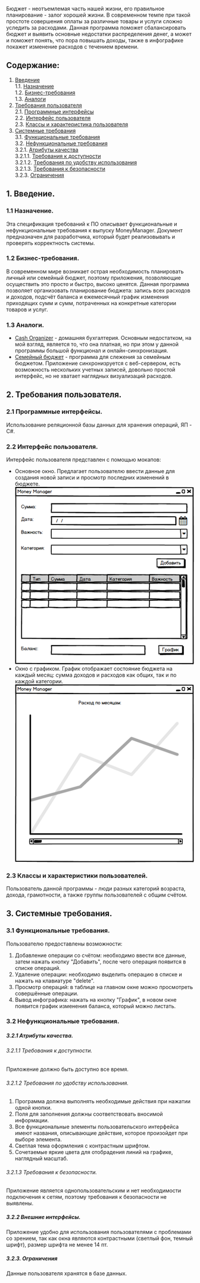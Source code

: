 Бюджет - неотъемлемая часть нашей жизни, его правильное планирование - залог хорошей жизни. В современном темпе при такой простоте совершения оплаты за различные товары и услуги сложно уследить за расходами. Данная программа поможет сбалансировать бюджет и выявить основные недостатки распределения денег, а может и поможет понять, что пора повышать доходы, также в инфографике покажет изменение расходов с течением времени.

## Содержание: 

1. [Введение](#1) <br>
1.1. [Назначение](#1.1) <br>
1.2. [Бизнес-требования](#1.2) <br>
1.3. [Аналоги](#1.3) <br>
2. [Требования пользователя](#2) <br>
2.1. [Программные интерфейсы](#2.1) <br>
2.2. [Интерфейс пользователя](#2.2) <br>
2.3. [Классы и характеристика пользователя](#2.3) <br>
3. [Системные требования](#3) <br>
3.1. [Функциональные требования](#3.1) <br>
3.2. [Нефункциональные требования](#3.2) <br>
3.2.1. [Атрибуты качества](#3.2.2) <br> 
3.2.1.1. [Требования к доступности](#3.2.1.1) <br> 
3.2.1.2. [Требования по удобству использования](#3.2.1.2) <br> 
3.2.1.3. [Требования к безопасности](#3.2.1.3) <br> 
3.2.3. [Ограничения](#3.2.3) <br>


## 1. Введение.<a name="1"></a>
### 1.1 Назначение.<a name="1.1"></a> 
Эта спецификация требований к ПО описывает функциональные и нефункциональные требования к выпуску MoneyManager. Документ предназначен для разработчика, который будет реализовывать и проверять корректность системы.
### 1.2 Бизнес-требования.<a name="1.2"></a> 
В современном мире возникает острая необходимость планировать личный или семейный бюджет, поэтому приложения, позволяющие осуществить это просто и быстро, высоко ценятся.
Данная программа позволяет организовать планирование бюджета: запись всех расходов и доходов, подсчёт баланса и ежемесячный график изменения приходящих сумм и сумм, потраченных на конкретные категории товаров и услуг. 
### 1.3 Аналоги.<a name="1.3"></a>
<ul> 
 <li><a href=https://www.cashorganizer.com/rus/?deeplink=adwords_opt_domashnyaya_buhalteriya_1&gclid=CjwKCAjwpeXeBRA6EiwAyoJPKiA6c_vLfdWSS9EbfskHfIFPPeWAfOYUMmhLEPtrb6EIOOG4NzfedhoC6b4QAvD_BwE> Cash Organizer</a> - домашняя бухгалтерия. Основным недостатком, на мой взгляд, является то, что она платная, но при этом у данной программы большой функционал и онлайн-синхронизация.</li> 
<li><a href=http://www.softportal.com/software-4910-semejnij-byudzshet.html> Семейный бюджет</a> - программа для слежения за семейным бюджетом. Приложение синхронизруется с веб-сервером, есть возможность нескольких учетных записей, довольно простой интерфейс, но не хватает наглядных визуализаций расходов.</li> 
</ul> 


## 2. Требования пользователя.<a name="2"></a> 
### 2.1 Программные интерфейсы.<a name="2.1"></a> 
Использование реляционной базы данных для хранения операций, ЯП - C#.  
### 2.2 Интерфейс пользователя.<a name="2.2"></a> 
Интерфейс пользователя представлен с помощью мокапов:</a>
- Основное окно.
Предлагает пользователю ввести данные для создания новой записи и просмотр последних изменений в бюджете. <br> 
  ![Main%20window]( https://github.com/DashKarn/MoneyManager/blob/master/Images/Mockups/Main%20window.png)
- Окно с графиком. 
График отображает состояние бюджета на каждый месяц: сумма доходов и расходов как общих, так и по каждой категории. <br>
  ![Mounth%20Graph]( https://github.com/DashKarn/MoneyManager/blob/master/Images/Mockups/Mounth%20Graph.png)
### 2.3 Классы и характеристики пользователей.<a name="2.3"></a> 
Пользователь данной программы - люди разных категорий возраста, дохода, грамотности, а также группы пользователей с общим счётом. 


## 3. Системные требования.<a name="3"></a>
### 3.1 Функциональные требования.<a name="3.1"></a>
Пользователю предоставлены возможности:
  1. Добавление операции со счётом: необходимо ввести все данные, затем нажать кнопку "Добавить", после чего операция появится в списке операций. 
  2. Удаление операции: необходимо выделить операцию в списке и нажать на клавиатуре "delete".
  3. Просмотр операций: в таблице на главном окне можно просмотреть совершённые операции.
  4. Вывод инфографика: нажать на кнопку "График", в новом окне появится график изменения баланса, который можно листать.
### 3.2 Нефункциональные требования.<a name="3.2"></a> 
##### 3.2.1 Атрибуты качества.<a name="3.2.1"></a>
###### 3.2.1.1 Требования к доступности.<a name="3.2.1.1"></a>
Приложение должно быть доступно все время. 
###### 3.2.1.2 Требования по удобству использования.<a name="3.2.1.2"></a>
  1. Программа должна выполнять необходимые действия при нажатии одной кнопки.
  2. Поля для заполнения должны соответствовать вносимой информации.
  3. Все функциональные элементы пользовательского интерфейса имеют названия, описывающие действие, которое произойдет при выборе элемента.
  4. Светлая тема оформления с контрастным шрифтом.
  5. Сочетаемые яркие цвета для отобрадения линий на графике, наглядный масштаб.
###### 3.2.1.3 Требования к безопасности.<a name="3.2.1.3"></a>
Приложение является однопользовательским и нет необходимости подключения к сетям, поэтому требования к безопасности не выявлены.
##### 3.2.2 Внешние интерфейсы.<a name="3.2.2"></a>
Приложение удобно для использования пользователями с проблемами со зрением, так как окна являются контрастными (светлый фон, темный шрифт), размер шрифта не менее 14 пт.
##### 3.2.3. Ограничения <a name="3.2.3"></a> <br>
Данные пользователя хранятся в базе данных.
